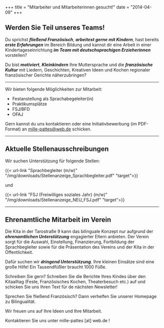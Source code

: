 +++
title = "Mitarbeiter und Mitarbeiterinnen gesucht!"
date = "2014-04-09"
+++



## Werden Sie Teil unseres Teams!




Du sprichst **_fließend Französisch_**, 
**_arbeitest gerne mit Kindern_**, 
hast bereits **_erste Erfahrungen_** im Bereich Bildung und
kannst dir eine Arbeit in einer Kindertageseinrichtung **_im Team mit deutschsprachigen Erzieherinnen_** vorstellen? 


Du bist **_motiviert_**, **_Kleinkindern_** Ihre Muttersprache und die **_französische Kultur_** mit 
Liedern, Geschichten, Kreativen Ideen und Kochen regionaler französischer Gerichte 
näherzubringen?

---

Wir bieten folgende Möglichkeiten zur Mitarbeit: 

- Festanstellung als Sprachabegeleiter(in)
- Praktikumsplätze
- FSJ/BFD
- OFAJ

 

Gern kannst du uns kontaktieren oder eine Initiativbewerbung (im PDF-Format) an mille-pattes@web.de schicken.


***


## Aktuelle Stellenausschreibungen

Wir suchen Unterstützung für folgende Stellen:

{{< url-link "Sprachbegleiter (m/w)" "/img/downloads/Stellenanzeige_Sprachbegleiter.pdf" "target">}}

und

{{< url-link "FSJ (Freiwilliges soziales Jahr) (m/w)" "/img/downloads/Stellenanzeige_NEU_FSJ.pdf" "target">}}



***







## Ehrenamtliche Mitarbeit im Verein



Die Kita in der Tarostraße 9 kann das bilinguale Konzept nur aufgrund der **_ehrenamtlichen Unterstützung_** engagierter 
Eltern anbieten. Der Verein sorgt für die Auswahl, Einstellung, Finanzierung, Fortbildung der Sprachbegleiter sowie 
für die Präsentation des Vereins und der Kita in der Öffentlichkeit.

 

Dafür suchen wir **_dringend Unterstützung_**. Ihre kleinen Einsätze sind eine große Hilfe! Ein Tausendfüßler braucht 1000 Füße.

 

Schreiben Sie gern? Schreiben Sie die Berichte Ihres Kindes über den Kitaalltag (Feste, Französisches Kochen, Theaterbesuch etc.) 
auf und schicken Sie uns Ihren Text für de nächsten Newsletter!

 

Sprechen Sie fließend Französisch? Dann verhelfen Sie unserer Homepage zu Bilingualität.

 

Wir freuen uns auf Ihre Ideen und Ihre Mitarbeit.

 

Kontaktieren Sie uns unter mille-pattes [at] web.de !
